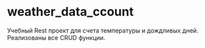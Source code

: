 # weather_data_ccount
Учебный Rest проект для счета температуры и дождливых дней. Реализованы все CRUD функции.
